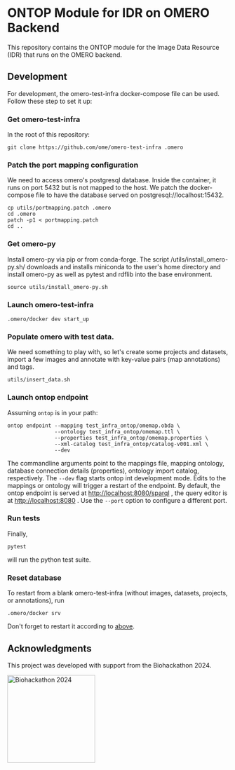 # ONTOP Module for IDR on OMERO Backend

This repository contains the ONTOP module for the Image Data Resource (IDR) that runs on the OMERO backend.

## Development 
For development, the omero-test-infra docker-compose file can be used. Follow these step to set it up:

### Get omero-test-infra
In the root of this repository:

```console
git clone https://github.com/ome/omero-test-infra .omero
```

### Patch the port mapping configuration
We need to access omero's postgresql database. Inside the container, it runs on port 5432 but is not
mapped to the host. We patch the docker-compose file to have the database served on postgresql://localhost:15432.

```console
cp utils/portmapping.patch .omero
cd .omero
patch -p1 < portmapping.patch
cd ..
```

### Get omero-py
Install omero-py via pip or from conda-forge. The script /utils\/install_omero-py.sh/ downloads and installs miniconda to the user's home directory and install omero-py as well as pytest and rdflib into the base environment.

```console
source utils/install_omero-py.sh
```
### Launch omero-test-infra
```console
.omero/docker dev start_up
```

### Populate omero with test data.
We need something to play with, so let's create some projects and datasets, import a few images and annotate 
with key-value pairs (map annotations) and tags.

```console
utils/insert_data.sh
```

### Launch ontop endpoint
Assuming `ontop` is in your path:
```console
ontop endpoint --mapping test_infra_ontop/omemap.obda \
               --ontology test_infra_ontop/omemap.ttl \
               --properties test_infra_ontop/omemap.properties \
               --xml-catalog test_infra_ontop/catalog-v001.xml \
               --dev
```
The commandline arguments point to the mappings file, mapping ontology, database connection details (properties), ontology import catalog, respectively. The `--dev` flag starts ontop int development mode. Edits to the mappings or ontology will trigger a restart of the endpoint. By default, the ontop endpoint is served at [http://localhost:8080/sparql](http://localhost:8080/sparql) , the query editor is at [http://localhost:8080](http://localhost:8080) . Use the `--port` option to configure a different port.

### Run tests
Finally,
```console
pytest
```
will run the python test suite.

### Reset database
To restart from a blank omero-test-infra (without images, datasets, projects, or annotations), run
```console
.omero/docker srv
```

Don't forget to restart it according to [above](#populate-omero-with-test-data).

## Acknowledgments

This project was developed with support from the Biohackathon 2024.

<img src="https://2024.biohackathon.org/images/bh24-logo.png" alt="Biohackathon 2024" width="200">


